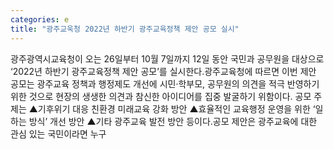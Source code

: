 ```yaml
---
categories: e
title: "광주교욱청 2022년 하반기 광주교육정책 제안 공모 실시"
---
```

광주광역시교육청이 오는 26일부터 10월 7일까지 12일 동안 국민과 공무원을 대상으로 ‘2022년 하반기 광주교육정책 제안 공모’를 실시한다.광주교육청에 따르면 이번 제안 공모는 광주교육 정책과 행정제도 개선에 시민·학부모, 공무원의 의견을 적극 반영하기 위한 것으로 현장의 생생한 의견과 참신한 아이디어를 집중 발굴하기 위함이다. 공모 주제는 ▲기후위기 대응 친환경 미래교육 강화 방안 ▲효율적인 교육행정 운영을 위한 ‘일하는 방식’ 개선 방안 ▲기타 광주교육 발전 방안 등이다.공모 제안은 광주교육에 대한 관심 있는 국민이라면 누구